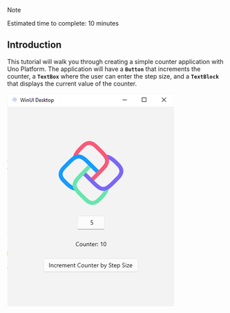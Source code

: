 > [!NOTE]
> Estimated time to complete: 10 minutes

## Introduction

This tutorial will walk you through creating a simple counter application with Uno Platform. The application will have a **`Button`** that increments the counter, a **`TextBox`** where the user can enter the step size, and a **`TextBlock`** that displays the current value of the counter.

![Counter App](../Assets/counter-app.png)
